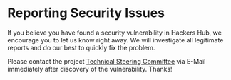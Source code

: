 # Reporting Security Issues

If you believe you have found a security vulnerability in Hackers Hub, we encourage you to let us know right away. We will investigate all legitimate reports and do our best to quickly fix the problem.

Please contact the project [Technical Steering Committee](https://github.com/Abhi6722/hackers-hub/blob/main/AUTHORS.md#tsc-technical-steering-committee) via E-Mail immediately after discovery of the vulnerability. Thanks!
